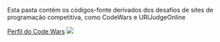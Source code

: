 Esta pasta contém os códigos-fonte derivados dos desafios de sites de programação competitiva, como CodeWars e URIJudgeOnline

[Perfil do Code Wars](https://www.codewars.com/users/guilhermesam)
![](https://www.codewars.com/users/guilhermesam/badges/large)
